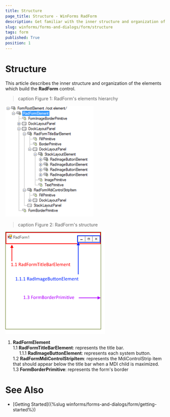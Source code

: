 ```yaml
---
title: Structure
page_title: Structure - WinForms RadForm
description: Get familiar with the inner structure and organization of the elements which build the WinForms RadForm.
slug: winforms/forms-and-dialogs/form/structure
tags: form
published: True
position: 1
---
```


# Structure

This article describes the inner structure and organization of the elements which build the __RadForm__ control.
        
>caption Figure 1: RadForm's elements hierarchy

![forms-and-dialogs-form-structure 001](images/forms-and-dialogs-form-structure001.png)

>caption Figure 2: RadForm's structure

![forms-and-dialogs-form-structure 002](images/forms-and-dialogs-form-structure002.png)

 1. __RadFormElement__  
  1.1 __RadFormTitleBarElement__: represents the title bar.   
&nbsp;&nbsp;&nbsp;&nbsp;&nbsp;1.1.1 __RadImageButtonElement__: represents each system button.  
  1.2 __RadFormMdiControlStripItem__: represents the MdiControlStrip item that should appear below the title bar when a MDI child is maximized.  
  1.3 __FormBorderPrimitive__: represents the form's border

# See Also

* [Getting Started]({%slug winforms/forms-and-dialogs/form/getting-started%})


